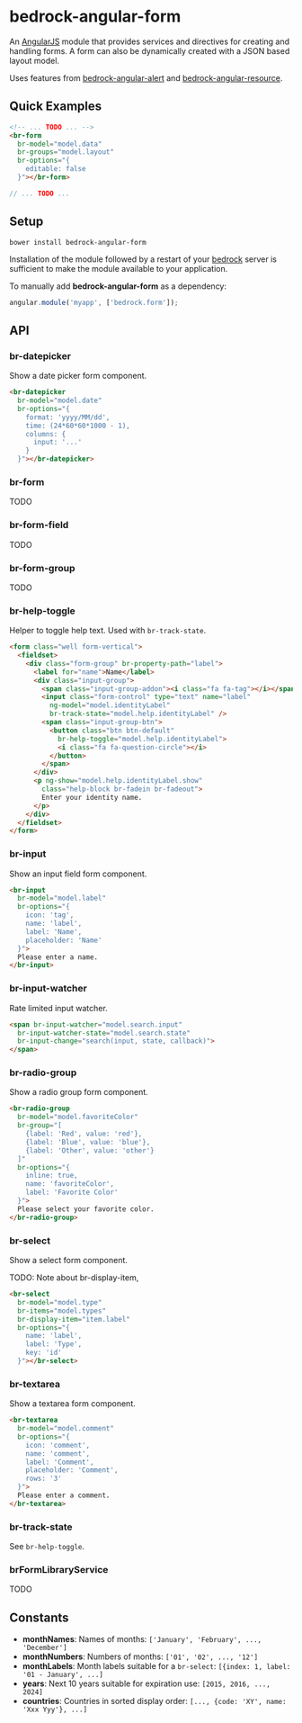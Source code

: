 # bedrock-angular-form

An [AngularJS][] module that provides services and directives for creating and
handling forms.  A form can also be dynamically created with a JSON based
layout model.

Uses features from [bedrock-angular-alert][] and [bedrock-angular-resource][].

## Quick Examples

```html
<!-- ... TODO ... -->
<br-form
  br-model="model.data"
  br-groups="model.layout"
  br-options="{
    editable: false
  }"></br-form>
```

```js
// ... TODO ...
```

## Setup

```
bower install bedrock-angular-form
```

Installation of the module followed by a restart of your [bedrock][] server
is sufficient to make the module available to your application.

To manually add **bedrock-angular-form** as a dependency:

```js
angular.module('myapp', ['bedrock.form']);
```

## API

### br-datepicker

Show a date picker form component.

```html
<br-datepicker
  br-model="model.date"
  br-options="{
    format: 'yyyy/MM/dd',
    time: (24*60*60*1000 - 1),
    columns: {
      input: '...'
    }
  }"></br-datepicker>
```

### br-form

TODO

### br-form-field

TODO

### br-form-group

TODO

### br-help-toggle

Helper to toggle help text.  Used with `br-track-state`.

```html
<form class="well form-vertical">
  <fieldset>
    <div class="form-group" br-property-path="label">
      <label for="name">Name</label>
      <div class="input-group">
        <span class="input-group-addon"><i class="fa fa-tag"></i></span>
        <input class="form-control" type="text" name="label"
          ng-model="model.identityLabel"
          br-track-state="model.help.identityLabel" />
        <span class="input-group-btn">
          <button class="btn btn-default"
            br-help-toggle="model.help.identityLabel">
            <i class="fa fa-question-circle"></i>
          </button>
        </span>
      </div>
      <p ng-show="model.help.identityLabel.show"
        class="help-block br-fadein br-fadeout">
        Enter your identity name.
      </p>
    </div>
  </fieldset>
</form>
```

### br-input

Show an input field form component.

```html
<br-input
  br-model="model.label"
  br-options="{
    icon: 'tag',
    name: 'label',
    label: 'Name',
    placeholder: 'Name'
  }">
  Please enter a name.
</br-input>
```

### br-input-watcher

Rate limited input watcher.

```html
<span br-input-watcher="model.search.input"
  br-input-watcher-state="model.search.state"
  br-input-change="search(input, state, callback)">
</span>
```

### br-radio-group

Show a radio group form component.

```html
<br-radio-group
  br-model="model.favoriteColor"
  br-group="[
    {label: 'Red', value: 'red'},
    {label: 'Blue', value: 'blue'},
    {label: 'Other', value: 'other'}
  ]"
  br-options="{
    inline: true,
    name: 'favoriteColor',
    label: 'Favorite Color'
  }">
  Please select your favorite color.
</br-radio-group>
```

### br-select

Show a select form component.

TODO: Note about br-display-item,

```html
<br-select
  br-model="model.type"
  br-items="model.types"
  br-display-item="item.label"
  br-options="{
    name: 'label',
    label: 'Type',
    key: 'id'
  }"></br-select>

```

### br-textarea

Show a textarea form component.

```html
<br-textarea
  br-model="model.comment"
  br-options="{
    icon: 'comment',
    name: 'comment',
    label: 'Comment',
    placeholder: 'Comment',
    rows: '3'
  }">
  Please enter a comment.
</br-textarea>
```

### br-track-state

See `br-help-toggle`.

### brFormLibraryService

TODO

## Constants

- **monthNames**: Names of months: `['January', 'February', ..., 'December']`
- **monthNumbers**: Numbers of months: `['01', '02', ..., '12']`
- **monthLabels**: Month labels suitable for a `br-select`: `[{index: 1, label: '01 - January', ...]`
- **years**: Next 10 years suitable for expiration use: `[2015, 2016, ..., 2024]`
- **countries**: Countries in sorted display order: `[..., {code: 'XY', name: 'Xxx Yyy'}, ...]`

[bedrock]: https://github.com/digitalbazaar/bedrock
[bedrock-angular]: https://github.com/digitalbazaar/bedrock-angular
[bedrock-angular-alert]: https://github.com/digitalbazaar/bedrock-angular-alert
[bedrock-angular-resource]: https://github.com/digitalbazaar/bedrock-angular-resource
[AngularJS]: https://github.com/angular/angular.js
